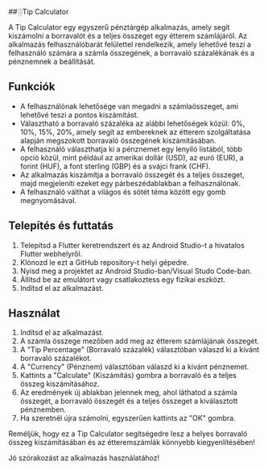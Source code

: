 ##░Tip Calculator

A Tip Calculator egy egyszerű pénztárgép alkalmazás, amely segít kiszámolni a borravalót és a teljes összeget egy étterem számlájáról. Az alkalmazás felhasználóbarát felülettel rendelkezik, amely lehetővé teszi a felhasználó számára a számla összegének, a borravaló százalékának és a pénznemnek a beállítását.

## Funkciók

- A felhasználónak lehetősége van megadni a számlaösszeget, ami lehetővé teszi a pontos kiszámítást.
- Választható a borravaló százaléka az alábbi lehetőségek közül: 0%, 10%, 15%, 20%, amely segít az embereknek az étterem szolgáltatása alapján megszokott borravaló összegének kiszámításában.
- A felhasználó választhatja ki a pénznemet egy lenyíló listából, több opció közül, mint például az amerikai dollár (USD), az euró (EUR), a forint (HUF), a font sterling (GBP) és a svájci frank (CHF).
- Az alkalmazás kiszámítja a borravaló összegét és a teljes összeget, majd megjeleníti ezeket egy párbeszédablakban a felhasználónak.
- A felhasználó válthat a világos és sötét téma között egy gomb megnyomásával.

## Telepítés és futtatás

1. Telepítsd a Flutter keretrendszert és az Android Studio-t a hivatalos Flutter webhelyről.
2. Klónozd le ezt a GitHub repository-t helyi gépedre.
3. Nyisd meg a projektet az Android Studio-ban/Visual Studo Code-ban.
4. Àllítsd be az emulátort vagy csatlakoztess egy fizikai eszközt.
5. Indítsd el az alkalmazást.

## Használat

1. Indítsd el az alkalmazást.
2. A számla összege mezőben add meg az étterem számlájának összegét.
3. A "Tip Percentage" (Borravaló százalék) választóban válaszd ki a kívánt borravaló százalékot.
4. A "Currency" (Pénznem) választóban válaszd ki a kívánt pénznemet.
5. Kattints a "Calculate" (Kiszámítás) gombra a borravaló és a teljes összeg kiszámításához.
6. Az eredmények új ablakban jelennek meg, ahol láthatod a számla összegét, a borravaló összegét és a teljes összeget a kiválasztott pénznemben.
7. Ha szeretnél újra számolni, egyszerűen kattints az "OK" gombra.

Reméljük, hogy ez a Tip Calculator segítségedre lesz a helyes borravaló összeg kiszámításában és az étteremszámlák könnyebb kiegyenlítésében!

Jó szórakozást az alkalmazás használatához!

